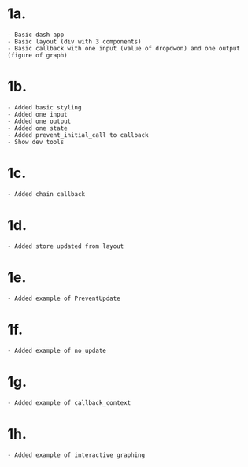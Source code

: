 # 1a. 

    - Basic dash app
    - Basic layout (div with 3 components)
    - Basic callback with one input (value of dropdwon) and one output (figure of graph)

# 1b. 

    - Added basic styling
    - Added one input
    - Added one output
    - Added one state
    - Added prevent_initial_call to callback
    - Show dev tools

# 1c. 

    - Added chain callback

# 1d. 

    - Added store updated from layout
    
# 1e. 

    - Added example of PreventUpdate
    
# 1f. 

    - Added example of no_update
    
# 1g. 

    - Added example of callback_context
    
# 1h. 

    - Added example of interactive graphing
    
